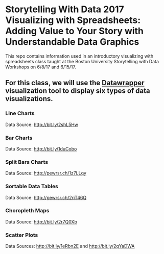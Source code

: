 # Storytelling With Data 2017 Visualizing with Spreadsheets: Adding Value to Your Story with Understandable Data Graphics
This repo contains information used in an introductory visualizing with spreadsheets class taught at the Boston University Storytelling with Data Workshops on 6/8/17 and 6/15/17.

## For this class, we will use the [Datawrapper](https://www.datawrapper.de) visualization tool to display six types of data visualizations.

### Line Charts

Data Source: http://bit.ly/2shL5Hw

### Bar Charts

Data Source: http://bit.ly/1duCobo

### Split Bars Charts

Data Source: http://pewrsr.ch/1z7LLqy

### Sortable Data Tables

Data Source: http://pewrsr.ch/2riT46Q

### Choropleth Maps

Data Source: http://bit.ly/2r7Q0Xb

### Scatter Plots

Data Sources: http://bit.ly/1eRbn2E and http://bit.ly/2qYaDWA
